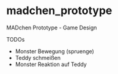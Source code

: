 madchen_prototype
=================

MADchen Prototype - Game Design

TODOs

- Monster Bewegung (spruenge)
- Teddy schmeißen
- Monster Reaktion auf Teddy

